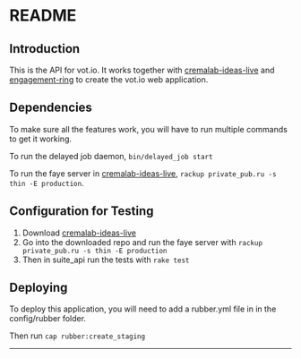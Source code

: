 # README

## Introduction
This is the API for vot.io. It works together with [cremalab-ideas-live](https://github.com/cremalab/cremalab-ideas-live) and [engagement-ring](https://github.com/cremalab/engagement-ring) to create the vot.io web application.

## Dependencies

To make sure all the features work, you will have to run multiple commands to get it working.

To run the delayed job daemon, `bin/delayed_job start`

To run the faye server in [cremalab-ideas-live](https://github.com/cremalab/cremalab-ideas-live), `rackup private_pub.ru -s thin -E production`.

## Configuration for Testing

1. Download [cremalab-ideas-live](https://github.com/cremalab/cremalab-ideas-live)
2. Go into the downloaded repo and run the faye server with `rackup private_pub.ru -s thin -E production`
3. Then in suite_api run the tests with `rake test`

## Deploying

To deploy this application, you will need to add a rubber.yml file in in the config/rubber folder. 

Then run `cap rubber:create_staging `

---
